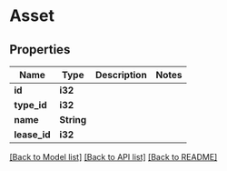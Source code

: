 # Asset

## Properties

Name | Type | Description | Notes
------------ | ------------- | ------------- | -------------
**id** | **i32** |  | 
**type_id** | **i32** |  | 
**name** | **String** |  | 
**lease_id** | **i32** |  | 

[[Back to Model list]](../README.md#documentation-for-models) [[Back to API list]](../README.md#documentation-for-api-endpoints) [[Back to README]](../README.md)


